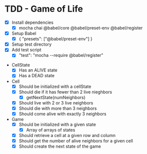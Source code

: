 # TDD - Game of Life

* [x] Install dependencies
  * [x] mocha chai @babel/core @babel/preset-env @babel/register
* [x] Setup Babel
  * [x] { "presets": ["@babel/preset-env"] }
* [x] Setup test directory
* [x] Add test script
  * [x] "test": "mocha --require @babel/register"
* CellState
  * [x] Has an ALIVE state
  * [x] Has a DEAD state
* Cell
  * [x] Should be initialized with a cellState
  * [x] Should die if it has fewer than 2 live nieghbors
    * [x] getNextState(numNeighbors)
  * [x] Should live with 2 or 3 live neighbors
  * [x] Should die with more than 3 neighbors
  * [x] Should come alive with exactly 3 neighbors
* Game
  * [x] Should be initialized with a given state
    * [x] Array of arrays of states
  * [x] Should retrieve a cell at a given row and column
  * [x] Should get the number of alive neighbors for a given cell
  * [x] Should create the next state of the game
